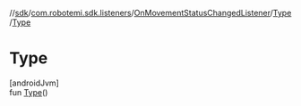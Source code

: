 //[sdk](../../../../index.md)/[com.robotemi.sdk.listeners](../../index.md)/[OnMovementStatusChangedListener](../index.md)/[Type](index.md)/[Type](-type.md)

# Type

[androidJvm]\
fun [Type](-type.md)()
